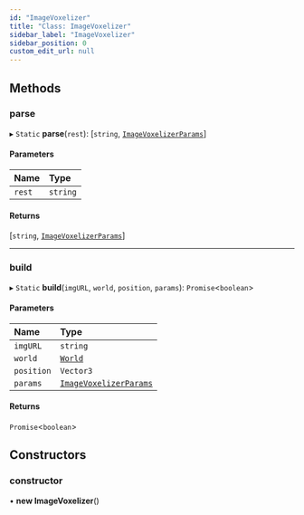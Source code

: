 ```yaml
---
id: "ImageVoxelizer"
title: "Class: ImageVoxelizer"
sidebar_label: "ImageVoxelizer"
sidebar_position: 0
custom_edit_url: null
---
```


## Methods

### parse

▸ `Static` **parse**(`rest`): [`string`, [`ImageVoxelizerParams`](../modules.md#imagevoxelizerparams-16)]

#### Parameters

| Name | Type |
| :------ | :------ |
| `rest` | `string` |

#### Returns

[`string`, [`ImageVoxelizerParams`](../modules.md#imagevoxelizerparams-16)]

___

### build

▸ `Static` **build**(`imgURL`, `world`, `position`, `params`): `Promise`<`boolean`\>

#### Parameters

| Name | Type |
| :------ | :------ |
| `imgURL` | `string` |
| `world` | [`World`](World.md) |
| `position` | `Vector3` |
| `params` | [`ImageVoxelizerParams`](../modules.md#imagevoxelizerparams-16) |

#### Returns

`Promise`<`boolean`\>

## Constructors

### constructor

• **new ImageVoxelizer**()
